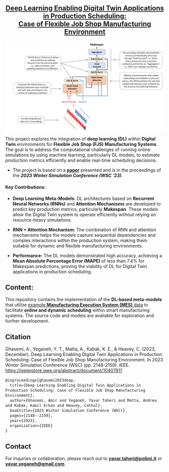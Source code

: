 
<h2 align="center"><a href="https://ieeexplore.ieee.org/abstract/document/10407811">Deep Learning Enabling Digital Twin Applications in Production Scheduling: <br> Case of Flexible Job Shop Manufacturing Environment</a></h2>

<p align="center">
<img src="Data/DL-Makespan_Attention.jpg" alt="DeepLearning_FJS"></p>

This project explores the integration of **deep learning (DL)** within **Digital Twin** environments for **Flexible Job Shop (FJS) Manufacturing Systems**. The goal is to address the computational challenges of running online simulations by using machine learning, particularly DL models, to estimate production metrics efficiently and enable real-time scheduling decisions.  
- The project is based on a **[paper](https://ieeexplore.ieee.org/abstract/document/10407811)** presented and is in the proceedings of the ***2023 Winter Simulation Conference (WSC '23)***.

#### Key Contributions:
- **Deep Learning Meta-Models:** DL architectures based on **Recurrent Neural Networks (RNNs)** and **Attention Mechanisms** are developed to predict key production metrics, particularly **Makespan**. These models allow the Digital Twin system to operate efficiently without relying on resource-heavy simulations.
  
- **RNN + Attention Mechanism:** The combination of RNN and attention mechanisms helps the models capture sequential dependencies and complex interactions within the production system, making them suitable for dynamic and flexible manufacturing environments.

- **Performance:** The DL models demonstrated high accuracy, achieving a **Mean Absolute Percentage Error (MAPE)** of less than 7.4% for Makespan predictions, proving the viability of DL for Digital Twin applications in production scheduling.

## Content:
This repository contains the implementation of the **DL-based meta-models** that utilize [example **Manufacturing Execution System (MES)** data](https://github.com/ghasemi-amirIE/Digital_Twin_FFS) to facilitate **online and dynamic scheduling** within smart manufacturing systems. The source code and models are available for exploration and further development. 

## Citation
Ghasemi, A., Yeganeh, Y. T., Matta, A., Kabak, K. E., & Heavey, C. (2023, December). Deep Learning Enabling Digital Twin Applications in Production Scheduling: Case of Flexible Job Shop Manufacturing Environment. In 2023 Winter Simulation Conference (WSC) (pp. 2148-2159). IEEE. https://ieeexplore.ieee.org/abstract/document/10407811
```
@inproceedings{ghasemi2023deep,
  title={Deep Learning Enabling Digital Twin Applications in Production Scheduling: Case of Flexible Job Shop Manufacturing Environment},
  author={Ghasemi, Amir and Yeganeh, Yavar Taheri and Matta, Andrea and Kabak, Kamil Erkan and Heavey, Cathal},
  booktitle={2023 Winter Simulation Conference (WSC)},
  pages={2148--2159},
  year={2023},
  organization={IEEE}
}
```

## Contact

For inquiries or collaboration, please reach out to **yavar.taheri@polimi.it** or **yavar.yeganeh@gmail.com**.
